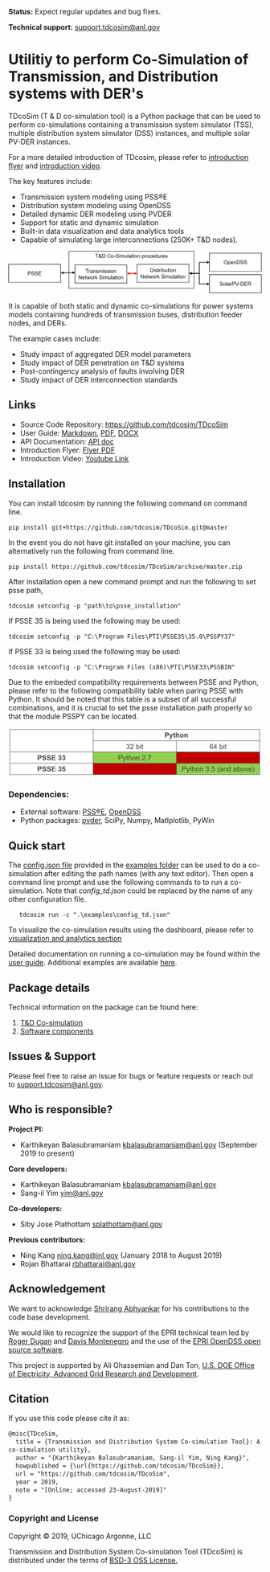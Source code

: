 **Status:** Expect regular updates and bug fixes.

**Technical support:** support.tdcosim@anl.gov

# Utilitiy to perform Co-Simulation of Transmission, and Distribution systems with DER's

TDcoSim (T & D co-simulation tool) is a Python package that can be used to perform co-simulations containing a transmission system simulator (TSS), multiple distribution system simulator (DSS) instances, and multiple solar PV-DER instances. 

For a more detailed introduction of TDcosim, please refer to [introduction flyer](docs/user_guide/TDcoSim_Flyer.pdf) and [introduction video](https://www.youtube.com/watch?v=6twEspWzTZw&t=53s).

The key features include:
* Transmission system modeling using PSS®E
* Distribution system modeling using OpenDSS
* Detailed dynamic DER modeling using PVDER
* Support for static and dynamic simulation
* Built-in data visualization and data analytics tools
* Capable of simulating large interconnections (250K+  T&D nodes).

![schematic of TDcoSim](docs/user_guide/images/software_simple_block_diagram.png)

It is capable of both static and dynamic co-simulations for power systems models containing hundreds of transmission buses, distribution feeder nodes, and DERs.

The example cases include:
* Study impact of aggregated DER model parameters
* Study impact of DER penetration on T&D systems
* Post-contingency analysis of faults involving DER
* Study impact of DER interconnection standards


## Links
* Source Code Repository: https://github.com/tdcosim/TDcoSim
* User Guide: [Markdown](docs/user_guide/user_guide_TOC.md), [PDF](docs/user_guide/TDcoSim_user_guide_version_2_0.pdf), [DOCX](docs/user_guide/TDcoSim_user_guide_version_2_0.docx)
* API Documentation: [API doc](docs/api-html/index.html)
* Introduction Flyer: [Flyer PDF](docs/user_guide/TDcoSim_Flyer.pdf)
* Introduction Video: [Youtube Link](https://www.youtube.com/watch?v=6twEspWzTZw&t=53s)

## Installation
You can install tdcosim by running the following command on command line.

    pip install git+https://github.com/tdcosim/TDcoSim.git@master


In the event you do not have git installed on your machine, you can alternatively run the following from command line.

    pip install https://github.com/tdcosim/TDcoSim/archive/master.zip

After installation open a new command prompt and run the following to set psse path,

    tdcosim setconfig -p "path\to\psse_installation"  

If PSSE 35 is being used the following may be used:

```
tdcosim setconfig -p "C:\Program Files\PTI\PSSE35\35.0\PSSPY37" 
```
If PSSE 33 is being used the following may be used:

```
tdcosim setconfig -p "C:\Program Files (x86)\PTI\PSSE33\PSSBIN" 
```

Due to the embeded compatibility requirements between PSSE and Python, 
please refer to the following compatibility table when paring PSSE with Python.
It should be noted that this table is a subset of all successful combinations, 
and it is crucial to set the psse installation path properly so that the module PSSPY can be located. 

![Compatibility Table PSSE-Python](docs/user_guide/images/Compatibility_table_PSSE_Python.png)

### Dependencies:
* External software: [PSS®E](https://new.siemens.com/global/en/products/energy/services/transmission-distribution-smart-grid/consulting-and-planning/pss-software/pss-e.html), [OpenDSS](https://sourceforge.net/projects/electricdss/)
* Python packages: [pvder](https://github.com/sibyjackgrove/SolarPV-DER-simulation-utility), SciPy, Numpy, Matlplotlib, PyWin

## Quick start

The [config.json file](config.json) provided in the [examples folder](https://github.com/tdcosim/TDcoSim/tree/v2_test/examples) can be used to do a co-simulation after editing the path names (with any text editor). Then open a command line prompt and use the following  commands to to run a co-simulation. Note that *config_td.json* could be replaced by the name of any other configuration file.

```
   tdcosim run -c ".\examples\config_td.json"
```
To visualize the co-simulation results using the dashboard, please refer to [visualization and analytics section](docs/user_guide/user_guide_visualization_analytics.md)

Detailed documentation on running a co-simulation may be found within the [user guide](https://github.com/tdcosim/TDcoSim/blob/v2_test/docs/user_guide/user_guide_getting_started.md). Additional examples are available [here](https://github.com/tdcosim/TDcoSim/tree/v2_test/docs/user_guide/examples).

## Package details
Technical information on the package can be found here:
1. [T&D Co-simulation](docs/user_guide/user_guide_cosimulation_details.md)
2. [Software components](docs/user_guide/user_guide_software_details.md)

## Issues & Support
Please feel free to raise an issue for bugs or feature requests or reach out to support.tdcosim@anl.gov.

## Who is responsible?
**Project PI:**

- Karthikeyan Balasubramaniam kbalasubramaniam@anl.gov (September 2019 to present)

**Core developers:**

- Karthikeyan Balasubramaniam kbalasubramaniam@anl.gov
- Sang-il Yim yim@anl.gov

**Co-developers:**

- Siby Jose Plathottam splathottam@anl.gov

**Previous contributors:**

- Ning Kang ning.kang@inl.gov (January 2018 to August 2019)
- Rojan Bhattarai rbhattarai@anl.gov

## Acknowledgement
We want to acknowledge [Shrirang Abhyankar](https://github.com/abhyshr) for his contributions to the code base development.

We would like to recognize the support of the EPRI technical team led by [Roger Dugan](https://www.linkedin.com/in/roger-dugan-974b2812/) and [Davis Montenegro](https://www.linkedin.com/in/davis-montenegro-martinez-11269345/) and the use of the [EPRI OpenDSS open source software](http://smartgrid.epri.com/SimulationTool.aspx). 

This project is supported by Ali Ghassemian and Dan Ton, [U.S. DOE Office of Electricity, Advanced Grid Research and Development](https://www.energy.gov/oe/mission/advanced-grid-research-and-development).

## Citation
If you use this code please cite it as:
```
@misc{TDcoSim,
  title = {Transmission and Distribution System Co-simulation Tool}: A co-simulation utility},
  author = "{Karthikeyan Balasubramaniam, Sang-il Yim, Ning Kang}",
  howpublished = {\url{https://github.com/tdcosim/TDcoSim}},
  url = "https://github.com/tdcosim/TDcoSim",
  year = 2019,
  note = "[Online; accessed 23-August-2019]"
}
```
### Copyright and License
Copyright © 2019, UChicago Argonne, LLC

Transmission and Distribution System Co-simulation Tool (TDcoSim) is distributed under the terms of [BSD-3 OSS License.](LICENSE.md)
